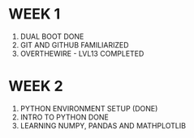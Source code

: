 # WEEK 1
1. DUAL BOOT DONE
2. GIT AND GITHUB FAMILIARIZED
3. OVERTHEWIRE - LVL13 COMPLETED

# WEEK 2 
1. PYTHON ENVIRONMENT SETUP (DONE)
2. INTRO TO PYTHON DONE
3. LEARNING NUMPY, PANDAS AND MATHPLOTLIB